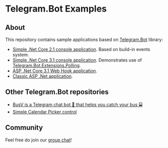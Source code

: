 # Telegram.Bot Examples

## About

This repository contains sample applications based on [Telegram.Bot](https://github.com/TelegramBots/Telegram.Bot) library:

- [Simple .Net Core 2.1 console application](https://github.com/TelegramBots/telegram.bot.examples/tree/master/Telegram.Bot.Examples.Echo). Based on build-in events system.
- [Simple .Net Core 3.1 console application](https://github.com/TelegramBots/telegram.bot.examples/tree/master/Telegram.Bot.Examples.Polling). Demonstrates use of [Telegram.Bot.Extensions.Polling](https://github.com/TelegramBots/Telegram.Bot.Extensions.Polling).
- [ASP .Net Core 3.1 Web Hook application](https://github.com/TelegramBots/telegram.bot.examples/tree/master/Telegram.Bot.Examples.DotNetCoreWebHook).
- [Classic ASP .Net application](https://github.com/TelegramBots/telegram.bot.examples/blob/master/Telegram.Bot.Examples.WebHook/Program.cs).

## Other Telegram.Bot repositories

- [BusV is a Telegram chat bot 🤖 that helps you catch your bus 🚍](https://github.com/pouladpld/BusVbot)
- [Simple Calendar Picker control](https://github.com/karb0f0s/CalendarPicker)

## Community

Feel free do join our [group chat](https://t.me/tgbots_dotnet)!
